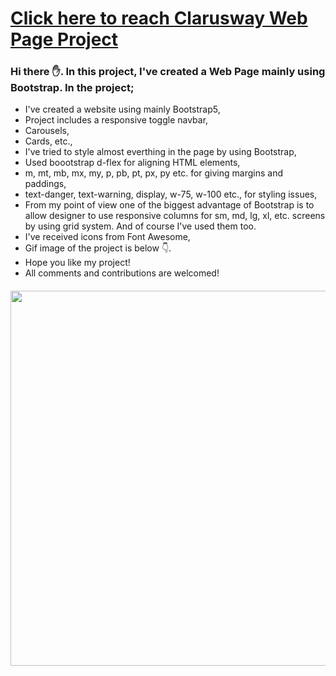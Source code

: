 # [Click here to reach Clarusway Web Page Project](https://musatirgithub.github.io/ClaruswayPageBootstrap/index.html)
<h3>Hi there ✋. In this project, I've created a Web Page mainly using Bootstrap. In the project;</h3>
<ul>
  <li>I've created a website using mainly Bootstrap5,</li>
  <li>Project includes a responsive toggle navbar,</li>
  <li>Carousels,</li>
  <li>Cards, etc., </li>
  <li>I've tried to style almost everthing in the page by using Bootstrap,</li>
  <li>Used boootstrap d-flex for aligning HTML elements, </li>
  <li>m, mt, mb, mx, my, p, pb, pt, px, py etc. for giving margins and paddings,</li>
  <li>text-danger, text-warning, display, w-75, w-100 etc., for styling issues,</li>
  <li>From my point of view one of the biggest advantage of Bootstrap is to allow designer to use responsive columns for sm, md, lg, xl, etc. screens by using grid system. And of course I've used them too. </li>
  <li>I've received icons from Font Awesome,</li>
  <li>Gif image of the project is below 👇. </li>
  <li>Hope you like my project!</li>
  <li>All comments and contributions are welcomed!</li>
</ul>  


<div class="pics" style="margin-top:20px">
  <img src="https://musatirgithub.github.io/ClaruswayPageBootstrap/ClaruswayPageBootstrap.gif" width="600px">
</div>
